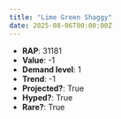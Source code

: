```yaml
---
title: "Lime Green Shaggy"
date: 2025-08-06T00:00:00Z
---
```

- **RAP**: 31181
- **Value**: -1
- **Demand level**: 1
- **Trend**: -1
- **Projected?**: True
- **Hyped?**: True
- **Rare?**: True
